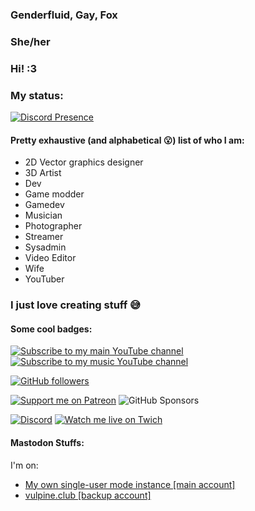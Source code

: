 ### Genderfluid, Gay, Fox
### She/her
### Hi! :3
### My status:
[![Discord Presence](https://lanyard.cnrad.dev/api/263241553072488448)](https://discord.benjifox.gay)
#### Pretty exhaustive (and alphabetical 😮) list of who I am:
* 2D Vector graphics designer
* 3D Artist
* Dev
* Game modder
* Gamedev
* Musician
* Photographer
* Streamer
* Sysadmin
* Video Editor
* Wife
* YouTuber
### I just love creating stuff 😅
#### Some cool badges:
[![Subscribe to my main YouTube channel](https://img.shields.io/youtube/channel/subscribers/UCkh2LBdoBAIcRM17te7sN_w?label=Subscribe&style=social)](https://youtube.com/c/benjithatfoxguy?sub_confirmation=1) [![Subscribe to my music YouTube channel](https://img.shields.io/youtube/channel/subscribers/UC60KFh04_GnF_t1aBlDgrVQ?label=Subscribe&logo=youtubemusic&style=social)](https://www.youtube.com/channel/UC60KFh04_GnF_t1aBlDgrVQ?sub_confirmation=1)

[![GitHub followers](https://img.shields.io/github/followers/ddomino007?style=social)](https://github.com/ddomino007)

[![Support me on Patreon](https://img.shields.io/endpoint.svg?url=https%3A%2F%2Fshieldsio-patreon.vercel.app%2Fapi%3Fusername%3DBenjiThatFoxGuy%26type%3Dpatrons&style=social)](https://patreon.com/BenjiThatFoxGuy) ![GitHub Sponsors](https://img.shields.io/github/sponsors/ddomino007?logo=github&style=social)

[![Discord](https://img.shields.io/discord/959465914024218705?label=Community&logo=discord&style=social)](https://link.benjifox.gay/discord) [![Watch me live on Twich](https://img.shields.io/twitch/status/benjithatfoxguy?style=social)](https://twitch.tv/benjithatfoxguy)

#### Mastodon Stuffs:
I'm on:
* <a rel="me" href="https://mastodon.benjifox.gay">My own single-user mode instance [main account]</a>
* <a rel="me" href="https://vulpine.club/@benji">vulpine.club [backup account]</a>
